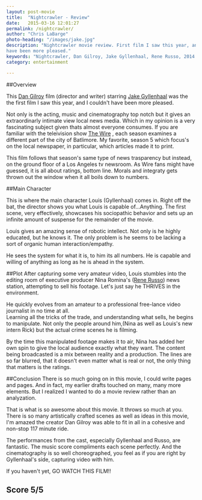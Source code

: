 ```yaml
---
layout: post-movie
title:  "Nightcrawler - Review"
date:   2015-03-16 12:01:27
permalink: /nightcrawler/
author: "Chris LaBarge"
photo-heading: "/images/jake.jpg"
description: "Nightcrawler movie review. First film I saw this year, and I couldn't 
have been more pleased."
keywords: "Nightcrawler, Dan Gilroy, Jake Gyllenhaal, Rene Russo, 2014 "
category: entertainment

---
```


##Overview

This [Dan Gilroy](http://www.imdb.com/name/nm0319659/) film (director and writer)
 starring [Jake Gyllenhaal](http://www.imdb.com/name/nm0350453/) was the 
the first film I saw this year, and I couldn't have been more pleased.   



Not only is the acting, music and cinematography top notch but it gives an extraordinarly 
intimate view local news media. Which in my opinion is a very fascinating subject 
given thats almost everyone consumes. If you are familiar with the teleivision show [The Wire](http://en.wikipedia.org/wiki/The_Wire) , 
each season examines a different part of the city of Batlimore.  My favorite, 
season 5  which focus's on the local newspaper, in particular, 
which articles made it to print.  

This film follows that season's same type of news trasparency but instead, on
the ground floor of a  Los Angeles tv newsroom.  As Wire fans might have guessed, it is 
all about ratings, bottom line. Morals and integraty gets thrown out the window
when it all boils down to numbers.

##Main Character

This is where the main character Louis (Gyllenhaal) comes in.  Right off the bat,
the director shows you what Louis is capable of...Anything.  The first scene, very
effectively, showcases his sociopathic behavior and sets up an infinite amount of suspense 
for the remainder of the movie. 

Louis gives an amazing sense of robotic intellect.  Not only is he highly
educated, but he knows it. The only problem is he seems to be lacking a sort of
organic human interaction/empathy. 
 	
He sees the system for what it is, to him its all numbers.  He is capable
and willing of anything as long as he is ahead in the system.  

##Plot
After capturing some very amateur video, Louis stumbles into the editing 
room of executive producer Nina Romina's ([Rene Russo](http://www.imdb.com/name/nm0000623/)) news station, attempting 
to sell his footage. Let's just say he THRIVES in the environment.

He quickly evolves from an amateur to a professional free-lance video journalist in no time at all.  
Learning all the tricks of the trade, and understanding what
sells, he begins to manipulate.  Not only the people around him,(Nina as well as Louis's
new intern Rick) but the actual crime scenes he is filming. 

By the time this manipulated footage makes it to air, Nina has added her own
spin to give the local audience exactly what they want.  The content being broadcasted
is a mix between reality and a production. The lines are so far blurred, that it
doesn't even matter what is real or not, the only thing that matters is the ratings.  

##Conclusion
There is so much going on in this movie, I could write pages and pages. And in 
fact, my earlier drafts touched on many, many more elements. But I realized I wanted to
do a movie review rather than an analyzation.

 That is what is so
awesome about this movie.  It throws so much at you. There is so many artistically
crafted scenes as well as ideas in this movie, I'm amazed the creator Dan Gilroy
was able to fit in all in a cohesive and non-stop 117 minute ride.

The performances from the cast, especially Gyllenhaal and Russo, are fantastic.  The
music score compliments each scene perfectly. And the cinematography is so well
choreographed, you feel as if you are right by Gyllenhaal's side, capturing video
with him.

If you haven't yet, GO WATCH THIS FILM!!

## Score 5/5